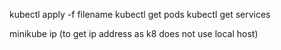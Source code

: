 kubectl apply -f filename
kubectl get pods
kubectl get services

minikube ip (to get ip address as k8 does not use local host)